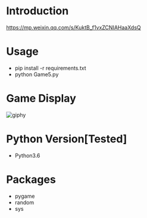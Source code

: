 # Introduction
https://mp.weixin.qq.com/s/KuktB_f1vxZCNIAHaaXdsQ

# Usage
- pip install -r requirements.txt
- python Game5.py

# Game Display
![giphy](effect/running.gif)

# Python Version[Tested]
- Python3.6

# Packages
- pygame
- random
- sys